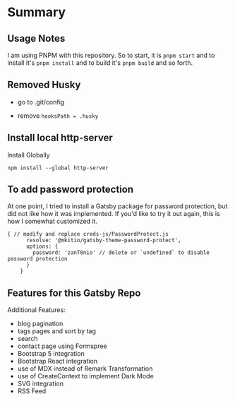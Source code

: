 # Summary

##  Usage Notes

I am using PNPM with this repository. So to start, it is `pnpm start` and to install it's `pnpm install` and to build it's `pnpm build` and so forth.



## Removed Husky

- go to .git/config

- remove `hooksPath = .husky`


## Install local http-server

Install Globally

```
npm install --global http-server
```

## To add password protection

At one point, I tried to install a Gatsby package for password protection, but did not like how it was implemented. If you'd like to try it out again, this is how I somewhat customized it.

```
{ // modify and replace creds-js/PasswordProtect.js
      resolve: '@mkitio/gatsby-theme-password-protect',
      options: {
        password: 'zanT0nio' // delete or `undefined` to disable password protection
      }
    }
```


##  Features for this Gatsby Repo

Additional Features:

- blog pagination
- tags pages and sort by tag
- search
- contact page using Formspree
- Bootstrap 5 integration
- Bootstrap React integration
- use of MDX instead of Remark Transformation
- use of CreateContext to implement Dark Mode
- SVG integration
- RSS Feed

